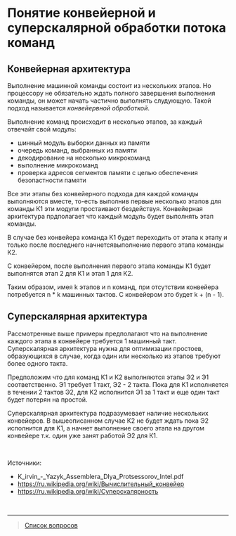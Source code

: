 # Понятие конвейерной и суперскалярной обработки потока команд

## Конвейерная архитектура
Выполнение машинной команды состоит из нескольких этапов. Но процессору не обязательно ждать полного завершения выполнения команды, он может начать частично выполнять слудующую. Такой подход называется *конвейервной обработкой*.

Выполнение команд происходит в несколько этапов, за каждый отвечайт свой модуль:
- шинный модуль выборки данных из памяти
- очередь команд, выбранных из памяти
- декодирование на несколько микрокоманд
- выполнение микрокоманд
- проверка адресов сегментов памяти с целью обеспечения безопастности памяти

Все эти этапы без конвейерного подхода для каждой команды выполняются вместе, то-есть выполнив первые несколько этапов для команды К1 эти модули простаивают бездействуя. Конвейерная архитектура прдполагает что каждый модуль будет выполнять этап команды. 

В случае без конвейера команда К1 будет переходить от этапа к этапу и только после последнего начнетсявыполнение первого этапа команды К2.

С конвейером, после выполнения первого этапа команды К1 будет выполнятся этап 2 для К1 и этап 1 для К2.

Таким образом, имея k этапов и n команд, при отсутствии конвейера потребуется n * k машинных тактов. С конвейером это будет k + (n - 1).

## Суперскалярная архитектура
Рассмотренные выше примеры предполагают что на выполнение каждого этапа в конвейере требуется 1 машинный такт. Суперскалярная архитектура нужна для оптимизации простоев, образующихся в случае, когда один или несколько из этапов требуют более одного такта.

Предположим что для команд К1 и К2 выполняются этапы Э2 и Э1 соответственно. Э1 требует 1 такт, Э2 - 2 такта. Пока для К1 исполняется в течении 2 тактов Э2, для К2 исполнится Э1 за 1 такт и еще один такт будет потерян на простой.

Суперскалярная архитектура подразумевает наличие нескольких конвейеров. В вышеописанном случае К2 не будет ждать пока Э2 исполнится для К1, а начнет выполнение своего этапа на другом конвейере т.к. один уже занят работой Э2 для К1.

&nbsp;

Источники:
- K_irvin_-_Yazyk_Assemblera_Dlya_Protsessorov_Intel.pdf
- https://ru.wikipedia.org/wiki/Вычислительный_конвейер
- https://ru.wikipedia.org/wiki/Суперскалярность

&nbsp;
<hr>

> [Список вопросов](Вопросы_ТПП.md)